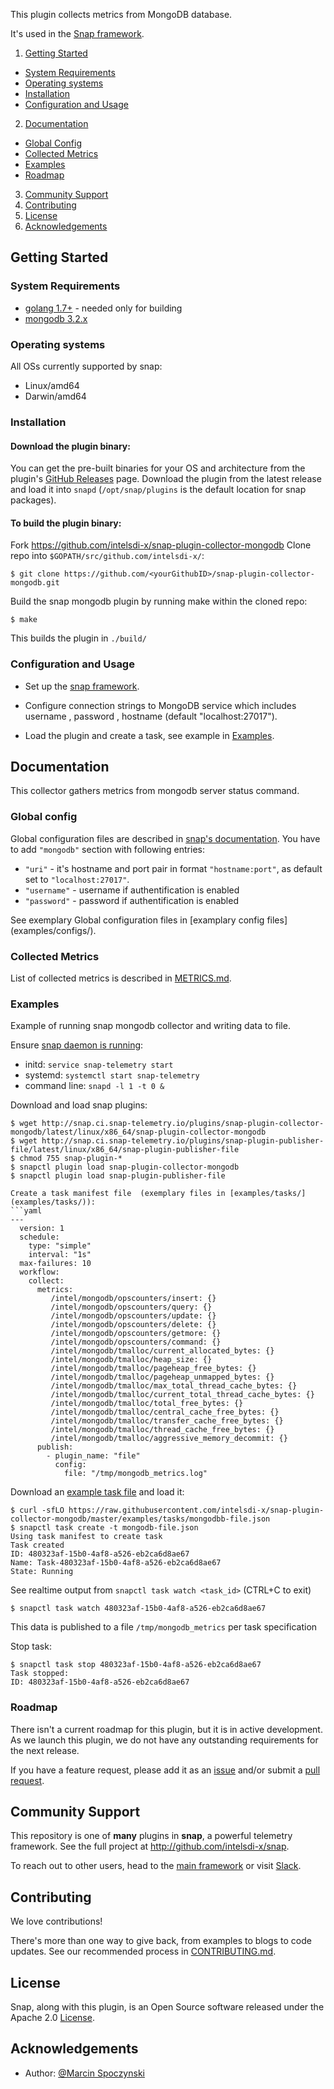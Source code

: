
This plugin collects metrics from MongoDB database.  

It's used in the [Snap framework](http://github.com:intelsdi-x/snap).

1. [Getting Started](#getting-started)
  * [System Requirements](#system-requirements)
  * [Operating systems](#operating-systems)
  * [Installation](#installation)
  * [Configuration and Usage](#configuration-and-usage)
2. [Documentation](#documentation)
  * [Global Config](#global-config)
  * [Collected Metrics](#collected-metrics)
  * [Examples](#examples)
  * [Roadmap](#roadmap)
3. [Community Support](#community-support)
4. [Contributing](#contributing)
5. [License](#license-and-authors)
6. [Acknowledgements](#acknowledgements)

## Getting Started
### System Requirements
* [golang 1.7+](https://golang.org/dl/)  - needed only for building
* [mongodb 3.2.x](https://mongodb.com/)
### Operating systems
All OSs currently supported by snap:
* Linux/amd64
* Darwin/amd64

### Installation


#### Download the plugin binary:

You can get the pre-built binaries for your OS and architecture from the plugin's [GitHub Releases](https://github.com/intelsdi-x/snap-plugin-collector-mongodb/releasess) page. Download the plugin from the latest release and load it into `snapd` (`/opt/snap/plugins` is the default location for snap packages).


#### To build the plugin binary:

Fork https://github.com/intelsdi-x/snap-plugin-collector-mongodb
Clone repo into `$GOPATH/src/github.com/intelsdi-x/`:

```
$ git clone https://github.com/<yourGithubID>/snap-plugin-collector-mongodb.git
```

Build the snap mongodb plugin by running make within the cloned repo:
```
$ make
```
This builds the plugin in `./build/`

### Configuration and Usage
* Set up the [snap framework](https://github.com/intelsdi-x/snap/blob/master/README.md#getting-started).
* Configure connection strings to MongoDB service which includes username , password , hostname (default "localhost:27017").

* Load the plugin and create a task, see example in [Examples](#examples).

## Documentation

This collector gathers metrics from mongodb server status command. 

### Global config
Global configuration files are described in [snap's documentation](https://github.com/intelsdi-x/snap/blob/master/docs/SNAPD_CONFIGURATION.md). You have to add `"mongodb"` section with following entries:

 - `"uri"` -  it's hostname and port pair in format `"hostname:port"`,  as default set to `"localhost:27017"`. 
 - `"username"` - username if authentification is enabled
 - `"password"` - password if authentification is enabled

See exemplary Global configuration files in [examplary config files] (examples/configs/).

### Collected Metrics

List of collected metrics is described in [METRICS.md](METRICS.md).

### Examples

Example of running snap mongodb collector and writing data to file.

Ensure [snap daemon is running](https://github.com/intelsdi-x/snap#running-snap):
* initd: `service snap-telemetry start`
* systemd: `systemctl start snap-telemetry`
* command line: `snapd -l 1 -t 0 &`

Download and load snap plugins:
```
$ wget http://snap.ci.snap-telemetry.io/plugins/snap-plugin-collector-mongodb/latest/linux/x86_64/snap-plugin-collector-mongodb
$ wget http://snap.ci.snap-telemetry.io/plugins/snap-plugin-publisher-file/latest/linux/x86_64/snap-plugin-publisher-file
$ chmod 755 snap-plugin-*
$ snapctl plugin load snap-plugin-collector-mongodb
$ snapctl plugin load snap-plugin-publisher-file

Create a task manifest file  (exemplary files in [examples/tasks/] (examples/tasks/)):
```yaml
---
  version: 1
  schedule:
    type: "simple"
    interval: "1s"
  max-failures: 10
  workflow:
    collect:
      metrics:
         /intel/mongodb/opscounters/insert: {}
         /intel/mongodb/opscounters/query: {}
         /intel/mongodb/opscounters/update: {}
         /intel/mongodb/opscounters/delete: {}
         /intel/mongodb/opscounters/getmore: {}
         /intel/mongodb/opscounters/command: {}
         /intel/mongodb/tmalloc/current_allocated_bytes: {}
         /intel/mongodb/tmalloc/heap_size: {}
         /intel/mongodb/tmalloc/pageheap_free_bytes: {}
         /intel/mongodb/tmalloc/pageheap_unmapped_bytes: {}
         /intel/mongodb/tmalloc/max_total_thread_cache_bytes: {}
         /intel/mongodb/tmalloc/current_total_thread_cache_bytes: {}
         /intel/mongodb/tmalloc/total_free_bytes: {}
         /intel/mongodb/tmalloc/central_cache_free_bytes: {}
         /intel/mongodb/tmalloc/transfer_cache_free_bytes: {}
         /intel/mongodb/tmalloc/thread_cache_free_bytes: {}
         /intel/mongodb/tmalloc/aggressive_memory_decommit: {}
      publish:
        - plugin_name: "file"
          config:
            file: "/tmp/mongodb_metrics.log"
```
Download an [example task file](https://github.com/intelsdi-x/snap-plugin-collector-mongodb/blob/master/examples/tasks/) and load it:
```
$ curl -sfLO https://raw.githubusercontent.com/intelsdi-x/snap-plugin-collector-mongodb/master/examples/tasks/mongodbb-file.json
$ snapctl task create -t mongodb-file.json
Using task manifest to create task
Task created
ID: 480323af-15b0-4af8-a526-eb2ca6d8ae67
Name: Task-480323af-15b0-4af8-a526-eb2ca6d8ae67
State: Running
```

See realtime output from `snapctl task watch <task_id>` (CTRL+C to exit)
```
$ snapctl task watch 480323af-15b0-4af8-a526-eb2ca6d8ae67
```

This data is published to a file `/tmp/mongodb_metrics` per task specification

Stop task:
```
$ snapctl task stop 480323af-15b0-4af8-a526-eb2ca6d8ae67
Task stopped:
ID: 480323af-15b0-4af8-a526-eb2ca6d8ae67
```



### Roadmap
There isn't a current roadmap for this plugin, but it is in active development. As we launch this plugin, we do not have any outstanding requirements for the next release. 

If you have a feature request, please add it as an [issue](https://github.com/intelsdi-x/kubesnap-plugin-collector-mongodb/issues/new) and/or submit a [pull request](https://github.com/intelsdi-x/kubesnap-plugin-collector-mongodb/pulls).

## Community Support
This repository is one of **many** plugins in **snap**, a powerful telemetry framework. See the full project at http://github.com/intelsdi-x/snap.

To reach out to other users, head to the [main framework](https://github.com/intelsdi-x/snap#community-support) or visit [Slack](http://slack.snap-telemetry.io).

## Contributing
We love contributions!

There's more than one way to give back, from examples to blogs to code updates. See our recommended process in [CONTRIBUTING.md](CONTRIBUTING.md).

## License
Snap, along with this plugin, is an Open Source software released under the Apache 2.0 [License](LICENSE).

## Acknowledgements
* Author: [@Marcin Spoczynski](https://github.com/sandlbn/)